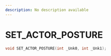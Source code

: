 ```yaml
---
description: No description available 
---
```


# SET_ACTOR_POSTURE

```cpp
void SET_ACTOR_POSTURE(int _Unk0, int _Unk1);
```